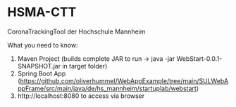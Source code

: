 # HSMA-CTT
CoronaTrackingTool der Hochschule Mannheim

What you need to know:
1) Maven Project (builds complete JAR to run -> java -jar WebStart-0.0.1-SNAPSHOT.jar in target folder)
2) Spring Boot App (https://github.com/oliverhummel/WebAppExample/tree/main/SULWebAppFrame/src/main/java/de/hs_mannheim/startuplab/webstart)
3) http://localhost:8080 to access via browser
